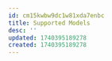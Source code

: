```yaml
---
id: cm15kwbw9dc1w81xda7enbc
title: Supported Models
desc: ''
updated: 1740395189278
created: 1740395189278
---
```

